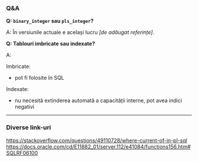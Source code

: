 ### Q&A

**Q: `binary_integer` sau `pls_integer`?**

A: În versiunile actuale e același lucru *[de adăugat referințe]*.

**Q: Tablouri imbricate sau indexate?**

A:

Imbricate:
- pot fi folosite în SQL

Indexate:
- nu necesită extinderea automată a capacității interne, pot avea indici negativi

-----

### Diverse link-uri

https://stackoverflow.com/questions/49110728/where-current-of-in-pl-sql
https://docs.oracle.com/cd/E11882_01/server.112/e41084/functions156.htm#SQLRF06100
